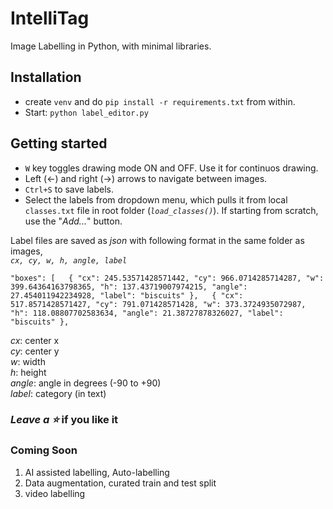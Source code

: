 # IntelliTag  

Image Labelling in Python, with minimal libraries.  


## Installation  

* create `venv` and do `pip install -r requirements.txt` from within.  
* Start: `python label_editor.py`  


## Getting started  

* `W` key toggles drawing mode ON and OFF. Use it for continuos drawing.  
* Left (&#8592;) and right (&#8594;) arrows to navigate between images.  
* `Ctrl+S` to save labels.  
* Select the labels from dropdown menu, which pulls it from local `classes.txt` file in root folder (*`load_classes()`*). If starting from scratch, use the "*Add...*" button.  


Label files are saved as *json* with following format in the same folder as images,  
*`cx, cy, w, h, angle, label`*  

`
"boxes": [  
    {
      "cx": 245.53571428571442,
      "cy": 966.0714285714287,
      "w": 399.64364163798365,
      "h": 137.43719007974215,
      "angle": 27.454011942234928,
      "label": "biscuits"
    },  
    {
      "cx": 517.8571428571427,
      "cy": 791.071428571428,
      "w": 373.3724935072987,
      "h": 118.08807702583634,
      "angle": 21.38727878326027,
      "label": "biscuits"
    },  
`  

*cx*: center x  
*cy*: center y  
*w*: width  
*h*: height  
*angle*: angle in degrees (-90 to +90)  
*label*: category (in text)  

### *Leave a :star:*  if you like it  

### Coming Soon  

1) AI assisted labelling, Auto-labelling  
2) Data augmentation, curated train and test split  
3) video labelling  

